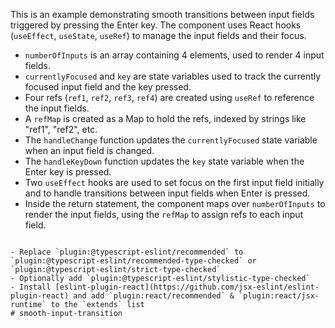 This is an example demonstrating smooth transitions between input fields triggered by pressing the Enter key. The component uses React hooks (`useEffect`, `useState`, `useRef`) to manage the input fields and their focus.

- `numberOfInputs` is an array containing 4 elements, used to render 4 input fields.
- `currentlyFocused` and `key` are state variables used to track the currently focused input field and the key pressed.
- Four refs (`ref1`, `ref2`, `ref3`, `ref4`) are created using `useRef` to reference the input fields.
- A `refMap` is created as a Map to hold the refs, indexed by strings like "ref1", "ref2", etc.
- The `handleChange` function updates the `currentlyFocused` state variable when an input field is changed.
- The `handleKeyDown` function updates the `key` state variable when the Enter key is pressed.
- Two `useEffect` hooks are used to set focus on the first input field initially and to handle transitions between input fields when Enter is pressed.
- Inside the return statement, the component maps over `numberOfInputs` to render the input fields, using the `refMap` to assign refs to each input field.

```

- Replace `plugin:@typescript-eslint/recommended` to `plugin:@typescript-eslint/recommended-type-checked` or `plugin:@typescript-eslint/strict-type-checked`
- Optionally add `plugin:@typescript-eslint/stylistic-type-checked`
- Install [eslint-plugin-react](https://github.com/jsx-eslint/eslint-plugin-react) and add `plugin:react/recommended` & `plugin:react/jsx-runtime` to the `extends` list
# smooth-input-transition
